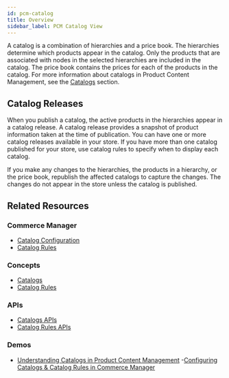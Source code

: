 ```yaml
---
id: pcm-catalog
title: Overview
sidebar_label: PCM Catalog View
---
```


A catalog is a combination of hierarchies and a price book. The hierarchies determine which products appear in the catalog. Only the products that are associated with nodes in the selected hierarchies are included in the catalog. The price book contains the prices for each of the products in the catalog. For more information about catalogs in Product Content Management, see the [Catalogs](../../concepts/catalogs.md) section.

## Catalog Releases

When you publish a catalog, the active products in the hierarchies appear in a catalog release. A catalog release provides a snapshot of product information taken at the time of publication. You can have one or more catalog releases available in your store. If you have more than one catalog published for your store, use catalog rules to specify when to display each catalog.

If you make any changes to the hierarchies, the products in a hierarchy, or the price book, republish the affected catalogs to capture the changes. The changes do not appear in the store unless the catalog is published.

## Related Resources

### Commerce Manager

- [Catalog Configuration](catalog-configuration.md)
- [Catalog Rules](catalog-rules.md)

### Concepts

- [Catalogs](../../concepts/catalogs.md)
- [Catalog Rules](../../concepts/catalog-rules.md)

### APIs

- [Catalogs APIs](../../api/pcm/catalogs/index.md)
- [Catalog Rules APIs](../../api/pcm/catalogs/rules/create-a-catalog-rule.md)

### Demos

- [Understanding Catalogs in Product Content Management](https://share.vidyard.com/watch/NuaWW4decikrcmMAFoWPSd?)
-[Configuring Catalogs & Catalog Rules in Commerce Manager](https://share.vidyard.com/watch/LGwm63Use3BWuT6tkbkn4Z?)
